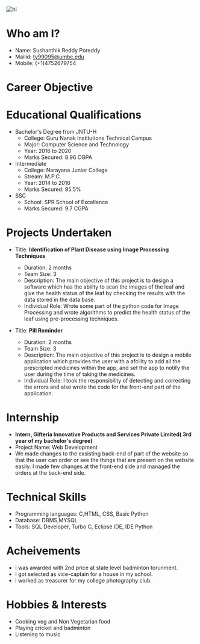 ![hi](C:\Users\Avinash\Desktop\IMG.jpg)
# Who am I?

- Name: Sushanthik Reddy Poreddy
- Mailid: ty99095@umbc.edu
- Mobile: (+1)4752679754

# Career Objective
# Educational Qualifications

 - Bachelor's Degree from JNTU-H 
    - College: Guru Nanak Institutions Technical Campus
    - Major: Computer Science and Technology
    - Year: 2016 to 2020
    - Marks Secured: 8.96 CGPA
 - Intermediate
    - College: Narayana Junior College
    - Stream: M.P.C.
    - Year: 2014 to 2016
    - Marks Secured: 95.5%
  - SSC
     - School: SPR School of Excellence
     - Marks Secured: 9.7 CGPA
# Projects Undertaken

 - Title: **Identification of Plant Disease using Image Processing Techniques**
    - Duration: 2 months
    - Team Size: 3
    - Description: The main objective of this project is to design a software which has the ability to scan the images of the leaf and give the health status of the leaf by checking the results with the data stored in the data base.
    - Individual Role: Wrote some part of the python code for Image Processing and wrote algorithms to predict the health status of the leaf using pre-processing techniques.
    
  - Title: **Pill Reminder**
    - Duration: 2 months
    - Team Size: 3
    - Description: The main objective of this project is to design a mobile application which provides the user with a afcility to add all the prescripted medicines within the app, and set the app to notify the user during the time of taking the medicines.
    - Individual Role: I took the responsibility of detecting and correcting the errors and also wrote the code for the front-end part of the application.

# Internship
  
  - **Intern, Gifteria Innovative Products and Services Private Limited( 3rd year of my bachelor's degree)**
   - Project Name: Web Development
   - We made changes to the exsisting back-end of part of the website so that the user can order or see the things that are present on the website easily. I made few changes at the front-end side and managed the orders at the back-end side. 

# Technical Skills

  - Programming languages: C,HTML, CSS, Basic Python
  - Database: DBMS,MYSQL
  - Tools: SQL Developer, Turbo C, Eclipse IDE, IDE Python
  
# Acheivements
 
  - I was awarded with 2nd price at state level badminton torunment.
  - I got selected as vice-captain for a house in my school.
  - i worked as treasurer for my college photography club.
 
# Hobbies & Interests

 - Cooking veg and Non Vegetarian food
 - Playing cricket and badminton
 - Listening to music
